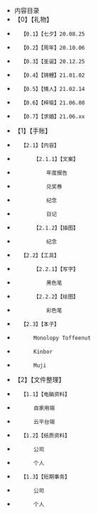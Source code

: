﻿- 内容目录
- 	【0】【礼物】
- 		【0.1】【七夕】20.08.25
- 		【0.2】【周年】20.10.06
- 		【0.3】【圣诞】20.12.25
- 		【0.4】【锦鲤】21.01.02
- 		【0.5】【情人】21.02.14
- 		【0.6】【梓瑜】21.06.08
- 		【0.7】【求婚】21.06.xx
- 	【1】【手账】
- 		【2.1】【内容】
- 			【2.1.1】【文案】
- 				年度报告
- 				兑奖券
- 				纪念
- 				日记
- 			【2.1.2】【插图】
- 				纪念
- 		【2.2】【工具】
- 			【2.2.1】【写字】
- 				黑色笔
- 			【2.2.2】【绘图】
- 				彩色笔
- 		【2.3】【本子】
- 			Monolopy Toffeenut
- 			Kinbor
- 			Muji
- 	【2】【文件整理】
- 		【1.1】【电脑资料】
- 			自家用端	
- 			云平台端
- 		【1.2】【纸质资料】
- 			公司
- 			个人
- 		【1.3】【短期事务】
- 			公司
- 			个人
